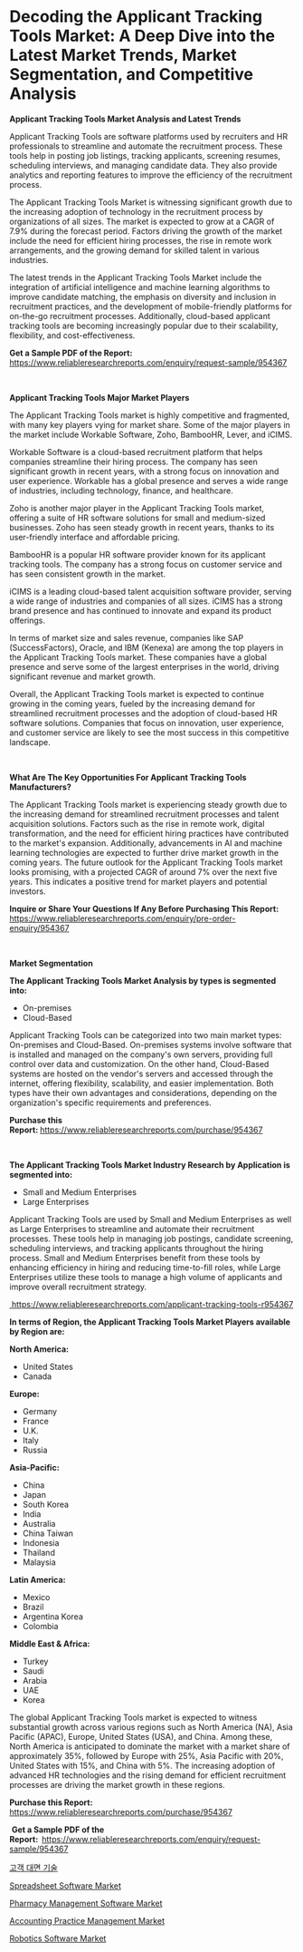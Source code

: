 <p><h1>Decoding the Applicant Tracking Tools Market: A Deep Dive into the Latest Market Trends, Market Segmentation, and Competitive Analysis</h1></p><p><strong>Applicant Tracking Tools Market Analysis and Latest Trends</strong></p>
<p><p>Applicant Tracking Tools are software platforms used by recruiters and HR professionals to streamline and automate the recruitment process. These tools help in posting job listings, tracking applicants, screening resumes, scheduling interviews, and managing candidate data. They also provide analytics and reporting features to improve the efficiency of the recruitment process.</p><p>The Applicant Tracking Tools Market is witnessing significant growth due to the increasing adoption of technology in the recruitment process by organizations of all sizes. The market is expected to grow at a CAGR of 7.9% during the forecast period. Factors driving the growth of the market include the need for efficient hiring processes, the rise in remote work arrangements, and the growing demand for skilled talent in various industries.</p><p>The latest trends in the Applicant Tracking Tools Market include the integration of artificial intelligence and machine learning algorithms to improve candidate matching, the emphasis on diversity and inclusion in recruitment practices, and the development of mobile-friendly platforms for on-the-go recruitment processes. Additionally, cloud-based applicant tracking tools are becoming increasingly popular due to their scalability, flexibility, and cost-effectiveness.</p></p>
<p><strong>Get a Sample PDF of the Report:&nbsp;</strong> <a href="https://www.reliableresearchreports.com/enquiry/request-sample/954367">https://www.reliableresearchreports.com/enquiry/request-sample/954367</a></p>
<p>&nbsp;</p>
<p><strong>Applicant Tracking Tools Major Market Players</strong></p>
<p><p>The Applicant Tracking Tools market is highly competitive and fragmented, with many key players vying for market share. Some of the major players in the market include Workable Software, Zoho, BambooHR, Lever, and iCIMS.</p><p>Workable Software is a cloud-based recruitment platform that helps companies streamline their hiring process. The company has seen significant growth in recent years, with a strong focus on innovation and user experience. Workable has a global presence and serves a wide range of industries, including technology, finance, and healthcare.</p><p>Zoho is another major player in the Applicant Tracking Tools market, offering a suite of HR software solutions for small and medium-sized businesses. Zoho has seen steady growth in recent years, thanks to its user-friendly interface and affordable pricing.</p><p>BambooHR is a popular HR software provider known for its applicant tracking tools. The company has a strong focus on customer service and has seen consistent growth in the market.</p><p>iCIMS is a leading cloud-based talent acquisition software provider, serving a wide range of industries and companies of all sizes. iCIMS has a strong brand presence and has continued to innovate and expand its product offerings.</p><p>In terms of market size and sales revenue, companies like SAP (SuccessFactors), Oracle, and IBM (Kenexa) are among the top players in the Applicant Tracking Tools market. These companies have a global presence and serve some of the largest enterprises in the world, driving significant revenue and market growth.</p><p>Overall, the Applicant Tracking Tools market is expected to continue growing in the coming years, fueled by the increasing demand for streamlined recruitment processes and the adoption of cloud-based HR software solutions. Companies that focus on innovation, user experience, and customer service are likely to see the most success in this competitive landscape.</p></p>
<p>&nbsp;</p>
<p><strong>What Are The Key Opportunities For Applicant Tracking Tools Manufacturers?</strong></p>
<p><p>The Applicant Tracking Tools market is experiencing steady growth due to the increasing demand for streamlined recruitment processes and talent acquisition solutions. Factors such as the rise in remote work, digital transformation, and the need for efficient hiring practices have contributed to the market's expansion. Additionally, advancements in AI and machine learning technologies are expected to further drive market growth in the coming years. The future outlook for the Applicant Tracking Tools market looks promising, with a projected CAGR of around 7% over the next five years. This indicates a positive trend for market players and potential investors.</p></p>
<p><strong>Inquire or Share Your Questions If Any Before Purchasing This Report:</strong> <a href="https://www.reliableresearchreports.com/enquiry/pre-order-enquiry/954367">https://www.reliableresearchreports.com/enquiry/pre-order-enquiry/954367</a></p>
<p>&nbsp;</p>
<p><strong>Market Segmentation</strong></p>
<p><strong>The Applicant Tracking Tools Market Analysis by types is segmented into:</strong></p>
<p><ul><li>On-premises</li><li>Cloud-Based</li></ul></p>
<p><p>Applicant Tracking Tools can be categorized into two main market types: On-premises and Cloud-Based. On-premises systems involve software that is installed and managed on the company's own servers, providing full control over data and customization. On the other hand, Cloud-Based systems are hosted on the vendor's servers and accessed through the internet, offering flexibility, scalability, and easier implementation. Both types have their own advantages and considerations, depending on the organization's specific requirements and preferences.</p></p>
<p><strong>Purchase this Report:&nbsp;</strong><a href="https://www.reliableresearchreports.com/purchase/954367">https://www.reliableresearchreports.com/purchase/954367</a></p>
<p>&nbsp;</p>
<p><strong>The Applicant Tracking Tools Market Industry Research by Application is segmented into:</strong></p>
<p><ul><li>Small and Medium Enterprises</li><li>Large Enterprises</li></ul></p>
<p><p>Applicant Tracking Tools are used by Small and Medium Enterprises as well as Large Enterprises to streamline and automate their recruitment processes. These tools help in managing job postings, candidate screening, scheduling interviews, and tracking applicants throughout the hiring process. Small and Medium Enterprises benefit from these tools by enhancing efficiency in hiring and reducing time-to-fill roles, while Large Enterprises utilize these tools to manage a high volume of applicants and improve overall recruitment strategy.</p></p>
<p><a href="https://www.reliableresearchreports.com/applicant-tracking-tools-r954367">&nbsp;https://www.reliableresearchreports.com/applicant-tracking-tools-r954367</a></p>
<p><strong>In terms of Region, the Applicant Tracking Tools Market Players available by Region are:</strong></p>
<p>
    <p> <strong> North America: </strong>
        <ul>
            <li>United States</li>
            <li>Canada</li>
        </ul>
        </p> 
    <p> <strong> Europe: </strong>
        <ul>
            <li>Germany</li>
            <li>France</li>
            <li>U.K.</li>
            <li>Italy</li>
            <li>Russia</li>
        </ul>
        </p> 
    <p> <strong> Asia-Pacific: </strong>
        <ul>
            <li>China</li>
            <li>Japan</li>
            <li>South Korea</li>
            <li>India</li>
            <li>Australia</li>
            <li>China Taiwan</li>
            <li>Indonesia</li>
            <li>Thailand</li>
            <li>Malaysia</li>
        </ul>
        </p> 
    <p> <strong> Latin America: </strong>
        <ul>
            <li>Mexico</li>
            <li>Brazil</li>
            <li>Argentina Korea</li>
            <li>Colombia</li>
        </ul>
        </p> 
    <p> <strong> Middle East & Africa: </strong>
        <ul>
            <li>Turkey</li>
            <li>Saudi</li>
            <li>Arabia</li>
            <li>UAE</li>
            <li>Korea</li>
        </ul>
    </p>
    </p>
<p><p>The global Applicant Tracking Tools market is expected to witness substantial growth across various regions such as North America (NA), Asia Pacific (APAC), Europe, United States (USA), and China. Among these, North America is anticipated to dominate the market with a market share of approximately 35%, followed by Europe with 25%, Asia Pacific with 20%, United States with 15%, and China with 5%. The increasing adoption of advanced HR technologies and the rising demand for efficient recruitment processes are driving the market growth in these regions.</p></p>
<p><strong>Purchase this Report: </strong><a href="https://www.reliableresearchreports.com/purchase/954367">https://www.reliableresearchreports.com/purchase/954367</a></p>
<p>&nbsp;<strong>Get a Sample PDF of the Report:&nbsp;&nbsp;</strong><a href="https://www.reliableresearchreports.com/enquiry/request-sample/954367">https://www.reliableresearchreports.com/enquiry/request-sample/954367</a></p>
<p><strong></strong></p>
<p><p><a href="https://github.com/konokaryan/Market-Research-Report-List-2/blob/main/170818381610.md">고객 대면 기술</a></p><p><a href="https://github.com/markmellon1/Market-Research-Report-List-1/blob/main/spreadsheet-software-market.md">Spreadsheet Software Market</a></p><p><a href="https://github.com/LiamKanenood/Market-Research-Report-List-1/blob/main/pharmacy-management-software-market.md">Pharmacy Management Software Market</a></p><p><a href="https://github.com/rslnowrouzi/Market-Research-Report-List-1/blob/main/accounting-practice-management-market.md">Accounting Practice Management Market</a></p><p><a href="https://github.com/Raeloodard576457/Market-Research-Report-List-1/blob/main/robotics-software-market.md">Robotics Software Market</a></p></p>